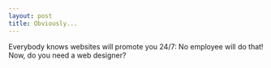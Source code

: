 ```yaml
---
layout: post
title: Obviously...
---
```


Everybody knows websites will promote you 24/7: No employee will do that! Now, do you need a web designer?
